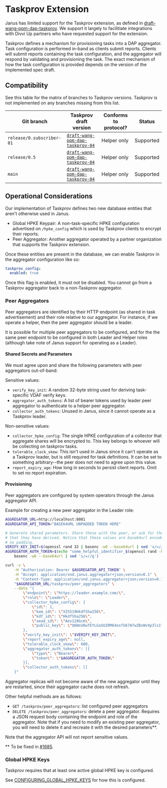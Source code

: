 # Taskprov Extension

Janus has limited support for the Taskprov extension, as defined in
[draft-wang-ppm-dap-taskprov][1]. We support it largely to facilitiate
integrations with Divvi Up partners who have requested support for the extension.

Taskprov defines a mechanism for provisioning tasks into a DAP aggregator. Task
configuration is performed in-band as clients submit reports. Clients will submit
reports containing the task configuration, and the aggregator will respond by
validating and provisioning the task. The exact mechanism of how the task
configuration is provided depends on the version of the implemented spec draft.

[1]: https://datatracker.ietf.org/doc/draft-wang-ppm-dap-taskprov/

## Compatibility

See this table for the matrix of branches to Taskprov versions. Taskprov is not
implemented on any branches missing from this list.

| Git branch | Taskprov draft version | Conforms to protocol? | Status |
| ---------- | ------------- | --------------------- | ------ |
| `release/0.subscriber-01` | [`draft-wang-ppm-dap-taskprov-04`][2] | Helper only | Supported |
| `release/0.5` | [`draft-wang-ppm-dap-taskprov-04`][2] | Helper only | Supported |
| `main` | [`draft-wang-ppm-dap-taskprov-04`][2] | Helper only | Supported |

[2]: https://datatracker.ietf.org/doc/draft-wang-ppm-dap-taskprov/04/

## Operational Considerations

Our implementation of Taskprov defines two new database entities that aren't
otherwise used in Janus.

- Global HPKE Keypair: A non-task-specific HPKE configuration advertised on
  `/hpke_config` which is used by Taskprov clients to encrypt their reports.
- Peer Aggregator: Another aggregator operated by a partner organization that
  supports the Taskprov extension.

Once these entities are present in the database, we can enable Taskprov in
the aggregator configuration like so:
```yaml
taskprov_config:
  enabled: true
```

Once this flag is enabled, it must not be disabled. You cannot go from a Taskprov
aggregator back to a non-Taskprov aggregator.

### Peer Aggregators

Peer aggregators are identified by their HTTP endpoint (as shared in task
advertisement) and their role relative to our aggregator. For instance, if we
operate a helper, then the peer aggregator should be a leader.

It is possible for multiple peer aggregators to be configured, and for the the
same peer endpoint to be configured in both Leader and Helper roles (although
take note of Janus support for operating as a Leader).

#### Shared Secrets and Parameters

We must agree upon and share the following parameters with peer aggregators 
out-of-band:

Sensitive values:
- `verify_key_init`: A random 32-byte string used for deriving task-specific VDAF
  verify keys.
- `aggregator_auth_tokens`: A list of bearer tokens used by leader peer aggregator
  to authenticate to a helper peer aggregator.
- `collector_auth_tokens`: Unused in Janus, since it cannot operate as a Taskprov
  leader.

Non-sensitive values:
- `collector_hpke_config`: The single HPKE configuration of a collector that
  aggregate shares will be encrypted to. This key belongs to whoever will be
  collecting on taskprov tasks.
- `tolerable_clock_skew`: This isn't used in Janus since it can't operate as a
  Taskprov leader, but is still required for task definitions. It can be set to
  something arbitrary--the peer does not need to agree upon this value.
- `report_expiry_age`: How long in seconds to persist client reports. Omit to
  set no report expiration.

#### Provisioning

Peer aggregators are configured by system operators through the Janus aggregator
API.

Example for creating a new peer aggregator in the Leader role:
```bash
AGGREGATOR_URL=http://localhost:8081
AGGREGATOR_API_TOKEN="BASE64URL UNPADDED TOKEN HERE"

# Generate shared parameters. Share these with the peer, or ask for the values
# that they have derived. Notice that these values are base64url encoded with
# no padding.
VERIFY_KEY_INIT=$(openssl rand 32 | basenc -w0 --base64url | sed 's/=//g')
AGGREGATOR_AUTH_TOKEN=$(echo "some_helpful_identifier_$(openssl rand -hex 32)" | 
    basenc -w0 --base64url | sed 's/=//g')

curl -v \
    -H "Authorization: Bearer $AGGREGATOR_API_TOKEN" \
    -H "Accept: application/vnd.janus.aggregator+json;version=0.1" \
    -H "Content-Type: application/vnd.janus.aggregator+json;version=0.1" \
    "$AGGREGATOR_URL/taskprov/peer_aggregators" \
    --data "{
        \"endpoint\": \"https://leader.example.com/\",
        \"role\": \"Leader\",
        \"collector_hpke_config\": {
            \"id\": 1,
            \"kem_id\": \"X25519HkdfSha256\",
            \"kdf_id\": \"HkdfSha256\",
            \"aead_id\": \"Aes128Gcm\",
            \"public_key\": \"Q6WsU8wTEYLGaSUZ0M64osfG67AfwZBxWvXp3lxIfxQ\"
        },
        \"verify_key_init\": \"$VERIFY_KEY_INIT\",
        \"report_expiry_age\": null,
        \"tolerable_clock_skew\": 600,
        \"aggregator_auth_tokens\": [{
            \"type\": \"Bearer\",
            \"token\": \"$AGGREGATOR_AUTH_TOKEN\"
        }],
        \"collector_auth_tokens\": []
    }"
```

Aggregator replicas will not become aware of the new aggregator until they are
restarted, since their aggregator cache does not refresh.

Other helpful methods are as follows:
- `GET /taskprov/peer_aggregators`: list configured peer aggregators
- `DELETE /taskprov/peer_aggregators`: delete a peer aggregator. Requires a JSON
  request body containing the endpoint and role of the aggregator. Note that if
  you need to modify an existing peer aggregator, you will need to delete it and
  recreate it with the desired parameters**.

Note that the aggregator API will not report sensitive values.

** To be fixed in [#1685](https://github.com/divviup/janus/issues/1685).

### Global HPKE Keys

Taskprov requires that at least one active global HPKE key is configured.

See [CONFIGURING_GLOBAL_HPKE_KEYS](CONFIGURING_GLOBAL_HPKE_KEYS.md) for how this
is configured.